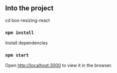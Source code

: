 
## Into the project

cd box-resizing-react

### `npm install`

Install dependencies


### `npm start`

Open [http://localhost:3000](http://localhost:3000) to view it in the browser.



